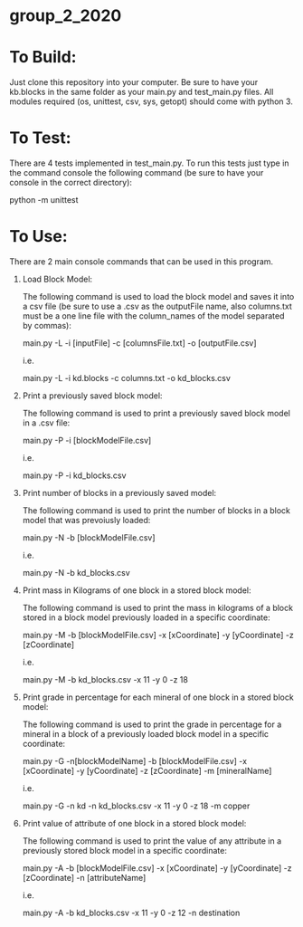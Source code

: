 # group_2_2020

# To Build:

Just clone this repository into your computer.
Be sure to have your kb.blocks in the same folder as your main.py and test_main.py files.
All modules required (os, unittest, csv, sys, getopt) should come with python 3.


# To Test:

There are 4 tests implemented in test_main.py.
To run this tests just type in the command console the following command (be sure to have your console in the correct directory):

python -m unittest


# To Use:

There are 2 main console commands that can be used in this program.

1. Load Block Model:

    The following command is used to load the block model and saves it into a csv file (be sure to use a .csv as the outputFile name, also columns.txt must be a one line file with the column_names of the model separated by commas):

    main.py -L -i [inputFile] -c [columnsFile.txt] -o [outputFile.csv]

    i.e.

    main.py -L -i kd.blocks -c columns.txt -o kd_blocks.csv

2. Print a previously saved block model:

    The following command is used to print a previously saved block model in a .csv file:

    main.py -P -i [blockModelFile.csv]

    i.e.

    main.py -P -i kd_blocks.csv

2. Print number of blocks in a previously saved model:

    The following command is used to print the number of blocks in a block model that was prevoiusly loaded:

    main.py -N -b [blockModelFile.csv]

    i.e.

    main.py -N -b kd_blocks.csv

3. Print mass in Kilograms of one block in a stored block model:

    The following command is used to print the mass in kilograms of a block stored in a block model previously loaded in a specific coordinate:

    main.py -M -b [blockModelFile.csv] -x [xCoordinate] -y [yCoordinate] -z [zCoordinate]

    i.e.

    main.py -M -b kd_blocks.csv -x 11 -y 0 -z 18

4. Print grade in percentage for each mineral of one block in a stored block model:

    The following command is used to print the grade in percentage for a mineral in a block of a previously loaded block model in a specific coordinate:

    main.py -G -n[blockModelName] -b [blockModelFile.csv] -x [xCoordinate] -y [yCoordinate] -z [zCoordinate] -m [mineralName]

    i.e.

    main.py -G -n kd -n kd_blocks.csv -x 11 -y 0 -z 18 -m copper

5. Print value of attribute of one block in a stored block model:

    The following command is used to print the value of any attribute in a previously stored block model in a specific coordinate:

    main.py -A -b [blockModelFile.csv] -x [xCoordinate] -y [yCoordinate] -z [zCoordinate] -n [attributeName]

    i.e.

    main.py -A -b kd_blocks.csv -x 11 -y 0 -z 12 -n destination